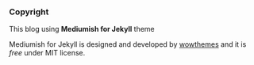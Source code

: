 ### Copyright

This blog using **Mediumish for Jekyll** theme

Mediumish for Jekyll is designed and developed by [wowthemes](https://www.wowthemes.net) and it is *free* under MIT license. 